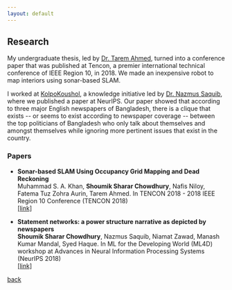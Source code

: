 ```yaml
---
layout: default
---
```


## Research

My undergraduate thesis, led by [Dr. Tarem Ahmed](http://www.cse.iub.edu.bd/faculties/41), turned into a conference paper that was published at Tencon, a premier international technical conference of IEEE Region 10, in 2018. We made an inexpensive robot to map interiors using sonar-based SLAM.

I worked at [KolpoKoushol](https://www.facebook.com/KKoushol/), a knowledge initiative led by [Dr. Nazmus Saquib](https://nsaquib.com), where we published a paper at NeurIPS. Our paper showed that according to three major English newspapers of Bangladesh, there is a clique that exists -- or seems to exist according to newspaper coverage -- between the top politicians of Bangladesh who only talk about themselves and amongst themselves while ignoring more pertinent issues that exist in the country.


### Papers

* **Sonar-based SLAM Using Occupancy Grid Mapping and Dead Reckoning**  
Muhammad S. A. Khan, **Shoumik Sharar Chowdhury**, Nafis Niloy, Fatema Tuz Zohra Aurin, Tarem Ahmed. In TENCON 2018 - 2018 IEEE Region 10 Conference (TENCON 2018)  
  [[link]](../files/tencon2018.pdf)

* **Statement networks: a power structure narrative as depicted by newspapers**  
**Shoumik Sharar Chowdhury**, Nazmus Saquib, Niamat Zawad, Manash Kumar Mandal, Syed Haque. In ML for the Developing World (ML4D) workshop at
Advances in Neural Information Processing Systems (NeurIPS 2018)  
  [[link]](https://arxiv.org/abs/1812.03632)

[back](https://shoumikchow.com)
